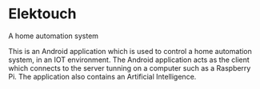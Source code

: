 # Elektouch
A home automation system

This is an Android application which is used to control a home automation system, in an IOT environment.
The Android application acts as the client which connects to the server tunning on a computer such as a Raspberry Pi.
The application also contains an Artificial Intelligence.
